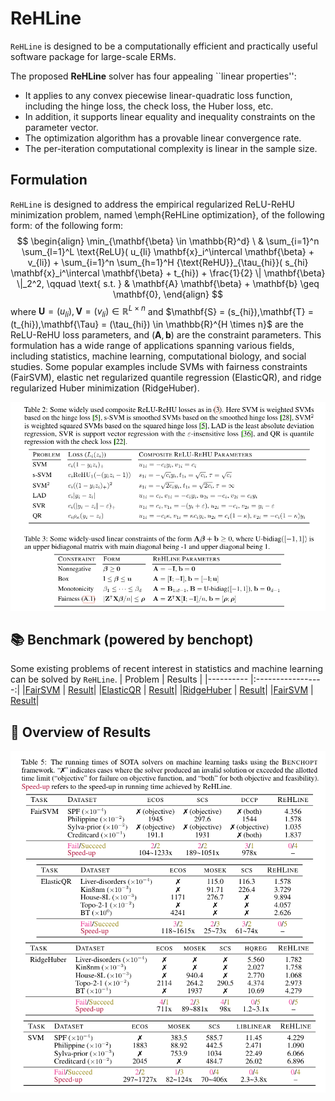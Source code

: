 # **ReHLine**

`ReHLine` is designed to be a computationally efficient and practically useful software package for large-scale ERMs.

The proposed **ReHLine** solver has four appealing
``linear properties'':

- It applies to any convex piecewise linear-quadratic loss function, including the hinge loss, the check loss, the Huber loss, etc.
- In addition, it supports linear equality and inequality constraints on the parameter vector.
- The optimization algorithm has a provable linear convergence rate.
- The per-iteration computational complexity is linear in the sample size.

## **Formulation**
`ReHLine` is designed to address the empirical
regularized ReLU-ReHU minimization problem, named
\emph{ReHLine optimization}, of the following form:
of the following form:
$$
\begin{align}
  \min_{\mathbf{\beta} \in \mathbb{R}^d} \ & \sum_{i=1}^n \sum_{l=1}^L \text{ReLU}( u_{li} \mathbf{x}_i^\intercal \mathbf{\beta} + v_{li}) + \sum_{i=1}^n \sum_{h=1}^H {\text{ReHU}}_{\tau_{hi}}( s_{hi} \mathbf{x}_i^\intercal \mathbf{\beta} + t_{hi}) + \frac{1}{2} \| \mathbf{\beta} \|_2^2, \qquad \text{ s.t. } & \mathbf{A} \mathbf{\beta} + \mathbf{b} \geq \mathbf{0},
\end{align}
$$
where $\mathbf{U} = (u_{li}),\mathbf{V} = (v_{li}) \in \mathbb{R}^{L \times n}$ and $\mathbf{S} = (s_{hi}),\mathbf{T} = (t_{hi}),\mathbf{\Tau} = (\tau_{hi}) \in \mathbb{R}^{H \times n}$ are the ReLU-ReHU loss parameters, and $(\mathbf{A},\mathbf{b})$ are the constraint parameters. This formulation has a wide range of applications spanning various fields, including statistics, machine learning, computational biology, and social studies. Some popular examples include SVMs with fairness constraints (FairSVM), elastic net regularized quantile regression (ElasticQR), and ridge regularized Huber minimization (RidgeHuber).

![](./figs/tab.png)

## 📚 **Benchmark (powered by benchopt)**
Some existing problems of recent interest in statistics and machine learning can be solved by `ReHLine`. 
| Problem   |      Results      |
|---------- |:-----------------:|
|[FairSVM](./python/benchmark/benchmark_FairSVM/README.md) | [Result](./python/benchmark/benchmark_FairSVM/outputs/benchmark_FairSVM.html)|
|[ElasticQR](./python/benchmark/benchmark_QR/README.md) | [Result](./python/benchmark/benchmark_QR/outputs/benchmark_QR.html)|
|[RidgeHuber](./python/benchmark/benchmark_Huber/README.md) | [Result](./python/benchmark/benchmark_Huber/outputs/benchmark_Huber.html)|
|[FairSVM](./python/benchmark/benchmark_SVM/README.md) | [Result](./python/benchmark/benchmark_SVM/outputs/benchmark_SVM.html)|

## 🧾 **Overview of Results**

![](./figs/res.png)
